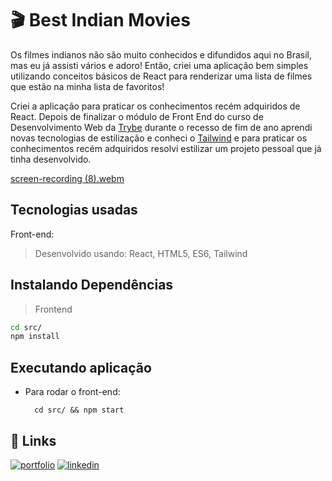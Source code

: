 # :clapper: Best Indian Movies

Os filmes indianos não são muito conhecidos e difundidos aqui no Brasil, mas eu já assisti vários e adoro! Então, criei uma aplicação bem simples utilizando conceitos básicos de React para renderizar uma lista de filmes que estão na minha lista de favoritos!

Criei a aplicação para praticar os conhecimentos recém adquiridos de React. Depois de finalizar o módulo de Front End do curso de Desenvolvimento Web da [Trybe](https://www.betrybe.com/) durante o recesso de fim de ano aprendi novas tecnologias de estilização e conheci o [Tailwind](https://tailwindcss.com/) e para praticar os conhecimentos recém adquiridos resolvi estilizar um projeto pessoal que já tinha desenvolvido. 

[screen-recording (8).webm](https://user-images.githubusercontent.com/106452876/218262968-829441b5-0c47-4833-aa95-c53d2c593722.webm)

## Tecnologias usadas
Front-end:
> Desenvolvido usando: React, HTML5, ES6, Tailwind 
  
## Instalando Dependências
> Frontend
```bash
cd src/
npm install
``` 
## Executando aplicação
* Para rodar o front-end:

  ```
    cd src/ && npm start
  ```
  
## 🔗 Links
[![portfolio](https://img.shields.io/badge/my_portfolio-000?style=for-the-badge&logo=ko-fi&logoColor=white)](https://joanamds.github.io/#/)
[![linkedin](https://img.shields.io/badge/linkedin-0A66C2?style=for-the-badge&logo=linkedin&logoColor=white)](https://www.linkedin.com/in/dev-joanamds/)
